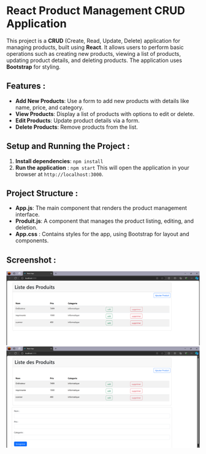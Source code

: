 # React Product Management CRUD Application

This project is a **CRUD** (Create, Read, Update, Delete) application for managing products, built using **React**.
It allows users to perform basic operations such as creating new products, viewing a list of products, updating product details, and deleting products.
The application uses **Bootstrap** for styling.

## Features :

- **Add New Products**: Use a form to add new products with details like name, price, and category.
- **View Products**: Display a list of products with options to edit or delete.
- **Edit Products**: Update product details via a form.
- **Delete Products**: Remove products from the list.

## Setup and Running the Project :

1. **Install dependencies**: `npm install`
2. **Run the application** : `npm start`
This will open the application in your browser at `http://localhost:3000`.

## Project Structure :
- **App.js**: The main component that renders the product management interface.
- **Produit.js**: A component that manages the product listing, editing, and deletion.
- **App.css** : Contains styles for the app, using Bootstrap for layout and components.

## Screenshot :

![Product Management UI](images/react1.png)
![Product Management UI](images/react2.png)

